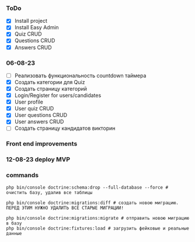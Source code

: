 ### ToDo

- [x] Install project
- [x] Install Easy Admin
- [x] Quiz CRUD
- [x] Questions CRUD
- [x] Answers CRUD

### 06-08-23

- [ ] Реализовать функциональность countdown таймера
- [x] Создать категории для Quiz
- [x] Создать страницу категорий
- [x] Login/Register for users/candidates
- [x] User profile
- [x] User quiz CRUD
- [x] User questions CRUD
- [x] User answers CRUD
- [ ] Создать страницу кандидатов викторин

### Front end improvements


### 12-08-23 deploy MVP



### commands
```
php bin/console doctrine:schema:drop --full-database --force # очистить базу, удалив все таблицы

php bin/console doctrine:migrations:diff # создать новою миграцию. ПЕРЕД ЭТИМ НУЖНО УДАЛИТЬ ВСЕ СТАРЫЕ МИГРАЦИИ!

php bin/console doctrine:migrations:migrate # отправить новою миграцию в базу
php bin/console doctrine:fixtures:load # загрузить фейковые и реальные данные
```